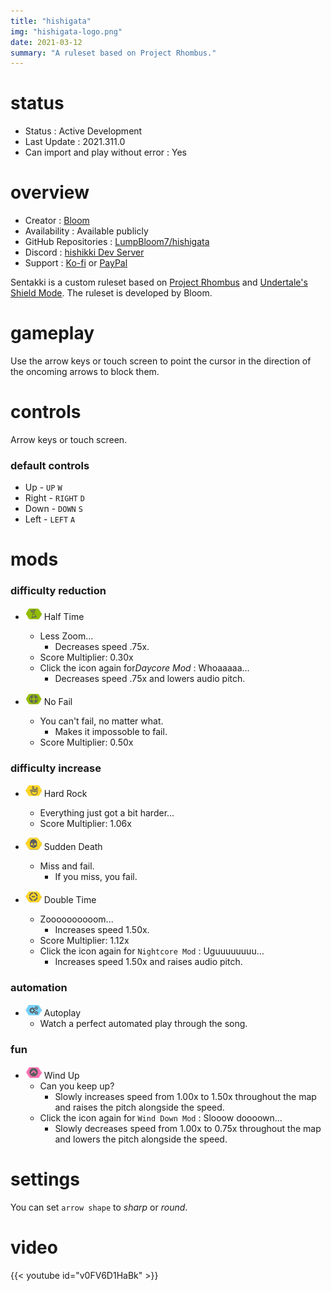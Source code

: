 ```yaml
---
title: "hishigata"
img: "hishigata-logo.png"
date: 2021-03-12
summary: "A ruleset based on Project Rhombus."
---
```


# status

- Status : Active Development
- Last Update : 2021.311.0
- Can import and play without error : Yes

# overview

- Creator : [Bloom](https://github.com/LumpBloom7)
- Availability : Available publicly
- GitHub Repositories : [LumpBloom7/hishigata](https://github.com/LumpBloom7/hishigata)
- Discord : [hishikki Dev Server](https://discord.gg/CQPNADu)
- Support : [Ko-fi](https://ko-fi.com/bloom) or [PayPal](https://www.paypal.com/paypalme/DerrickTimmermans)

Sentakki is a custom ruleset based on [Project Rhombus](https://www.pcgamingwiki.com/wiki/Project_Rhombus) and [Undertale's Shield Mode](https://undertale.fandom.com/wiki/SOUL_Modes#Green). The ruleset is developed by Bloom.

# gameplay

Use the arrow keys or touch screen to point the cursor in the direction of the oncoming arrows to block them.

# controls

Arrow keys or touch screen.

### default controls

- Up - `UP` `W`
- Right - `RIGHT` `D`
- Down - `DOWN` `S`
- Left - `LEFT` `A`

# mods

### difficulty reduction

- ![Half Time Icon](mod-icon/half-time-mod.png) Half Time
  - Less Zoom...
    - Decreases speed .75x.
  - Score Multiplier: 0.30x
  - Click the icon again for*Daycore Mod* : Whoaaaaa...
    - Decreases speed .75x and lowers audio pitch.

- ![No Fail Icon](mod-icon/no-fail-mod.png) No Fail
  - You can't fail, no matter what.
    - Makes it impossoble to fail.
  - Score Multiplier: 0.50x

### difficulty increase

- ![Hard Rock Icon](mod-icon/hard-rock-mod.png) Hard Rock
  - Everything just got a bit harder...
  - Score Multiplier: 1.06x

- ![Sudden Death Icon](mod-icon/sudden-death-mod.png) Sudden Death
  - Miss and fail.
    - If you miss, you fail.

- ![Double Time Icon](mod-icon/double-time-mod.png) Double Time
  - Zoooooooooom...
    - Increases speed 1.50x.
  - Score Multiplier: 1.12x
  - Click the icon again for `Nightcore Mod` : Uguuuuuuuu...
    - Increases speed 1.50x and raises audio pitch.

### automation

- ![Autoplay Icon](mod-icon/autoplay-mod.png) Autoplay
  - Watch a perfect automated play through the song.

### fun

- ![Wind Up Icon](mod-icon/wind-up-mod.png) Wind Up
  - Can you keep up?
    - Slowly increases speed from 1.00x to 1.50x throughout the map and raises the pitch alongside the speed.
  - Click the icon again for `Wind Down Mod` : Slooow doooown...
    - Slowly decreases speed from 1.00x to 0.75x throughout the map and lowers the pitch alongside the speed.

# settings

You can set `arrow shape` to *sharp* or *round*.

# video

{{< youtube id="v0FV6D1HaBk" >}}
